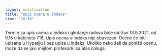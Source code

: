 ```yaml
---
layout: notification
title: "Upis ocena u indeks"
time: "10:30"
---
```

Termin za upis ocena u indeks i gledanje radova biće održan 13.9.2021. od 9.15 u kabinetu 716. Upis ocena u indeks nije obavezan. Ocene će biti upisane u Hypatiju i bez upisa u indeks. Ukoliko neko želi da poništi ocenu, može da se javi mejlom profesorki sa alas naloga. 
